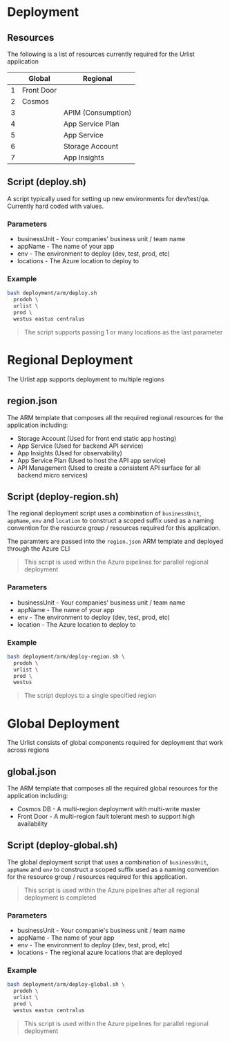 # Deployment

## Resources
The following is a list of resources currently required for the Urlist application

| | Global      | Regional          |
| - | ----------- | ----------------  |
| 1 | Front Door  |                   |
| 2 | Cosmos      |                   |
| 3 |             | APIM (Consumption)|
| 4 |             | App Service Plan  |
| 5 |             | App Service       |
| 6 |             | Storage Account   |
| 7 |             | App Insights      |

## Script (deploy.sh)
A script typically used for setting up new environments for dev/test/qa.  Currently hard coded with values.

### Parameters
- businessUnit - Your companies' business unit / team name
- appName - The name of your app
- env - The environment to deploy (dev, test, prod, etc)
- locations - The Azure location to deploy to

### Example
```bash
bash deployment/arm/deploy.sh 
  prodoh \
  urlist \
  prod \
  westus eastus centralus
```

> The script supports passing 1 or many locations as the last parameter

# Regional Deployment
The Urlist app supports deployment to multiple regions

## region.json
The ARM template that composes all the required regional resources for the application including:

- Storage Account (Used for front end static app hosting)
- App Service (Used for backend API service)
- App Insights (Used for observability)
- App Service Plan (Used to host the API app service)
- API Management (Used to create a consistent API surface for all backend micro services)

## Script (deploy-region.sh)
The regional deployment script uses a combination of `businessUnit`, `appName`, `env` and `location` to construct a scoped suffix used as a naming convention for the resource group / resources required for this application.

The paramters are passed into the `region.json` ARM template and deployed through the Azure CLI

> This script is used within the Azure pipelines for parallel regional deployment

### Parameters
- businessUnit - Your companies' business unit / team name
- appName - The name of your app
- env - The environment to deploy (dev, test, prod, etc)
- location - The Azure location to deploy to

### Example
```bash
bash deployment/arm/deploy-region.sh \
  prodoh \
  urlist \
  prod \
  westus
```

> The script deploys to a single specified region

# Global Deployment
The Urlist consists of global components required for deployment that work across regions


## global.json
The ARM template that composes all the required global resources for the application including:

- Cosmos DB - A multi-region deployment with multi-write master
- Front Door - A multi-region fault tolerant mesh to support high availability

## Script (deploy-global.sh)
The global deployment script that uses a combination of `businessUnit`, `appName` and `env` to construct a scoped suffix used as a naming convention for the resource group / resources required for this application.

> This script is used within the Azure pipelines after all regional deployment is completed

### Parameters
- businessUnit - Your companie's business unit / team name
- appName - The name of your app
- env - The environment to deploy (dev, test, prod, etc)
- locations - The regional azure locations that are deployed

### Example
```bash
bash deployment/arm/deploy-global.sh \
  prodoh \
  urlist \
  prod \
  westus eastus centralus
```

> This script is used within the Azure pipelines for parallel regional deployment
